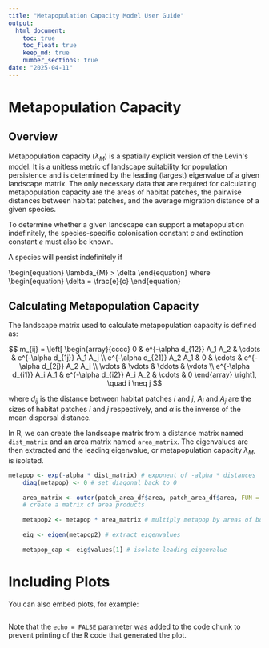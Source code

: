 ```yaml
---
title: "Metapopulation Capacity Model User Guide"
output: 
  html_document: 
    toc: true
    toc_float: true
    keep_md: true
    number_sections: true
date: "2025-04-11"
---
```




# Metapopulation Capacity
## Overview
Metapopulation capacity ($\lambda_{M}$) is a spatially explicit version of the Levin's model. It is a unitless metric of landscape suitability for population persistence and is determined by the leading (largest) eigenvalue of a given landscape matrix. The only necessary data that are required for calculating metapopulation capacity are the areas of habitat patches, the pairwise distances between habitat patches, and the average migration distance of a given species. 

To determine whether a given landscape can support a metapopulation indefinitely, the species-specific colonisation constant $c$ and extinction constant $e$ must also be known.

A species will persist indefinitely if

\begin{equation}
\lambda_{M} > \delta
\end{equation}
where 
\begin{equation}
\delta = \frac{e}{c}
\end{equation}

## Calculating Metapopulation Capacity
The landscape matrix used to calculate metapopulation capacity is defined as:

$$
m_{ij} = \left[
\begin{array}{cccc}
0 & e^{-\alpha d_{12}} A_1 A_2 & \cdots & e^{-\alpha d_{1j}} A_1 A_j \\
e^{-\alpha d_{21}} A_2 A_1 & 0 & \cdots & e^{-\alpha d_{2j}} A_2 A_j \\
\vdots & \vdots & \ddots & \vdots \\
e^{-\alpha d_{i1}} A_i A_1 & e^{-\alpha d_{i2}} A_i A_2 & \cdots & 0
\end{array}
\right], \quad i \neq j
$$

where $d_{ij}$ is the distance between habitat patches $i$ and $j$, $A_i$ and $A_j$ are the sizes of habitat patches $i$ and $j$ respectively, and $\alpha$ is the inverse of the mean dispersal distance.

In R, we can create the landscape matrix from a distance matrix named `dist_matrix` and an area matrix named `area_matrix`. The eigenvalues are then extracted and the leading eigenvalue, or metapopulation capacity $\lambda_{M}$, is isolated.  


``` r
metapop <- exp(-alpha * dist_matrix) # exponent of -alpha * distances
    diag(metapop) <- 0 # set diagonal back to 0
    
    area_matrix <- outer(patch_area_df$area, patch_area_df$area, FUN = "*")
    # create a matrix of area products
    
    metapop2 <- metapop * area_matrix # multiply metapop by areas of both habitat patches
    
    eig <- eigen(metapop2) # extract eigenvalues
    
    metapop_cap <- eig$values[1] # isolate leading eigenvalue
```

# Including Plots

You can also embed plots, for example:

``` {echo="FALSE"}
```

Note that the `echo = FALSE` parameter was added to the code chunk to prevent printing of the R code that generated the plot.
